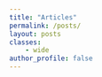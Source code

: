 ```yaml
---
title: "Articles"
permalink: /posts/
layout: posts
classes:
    - wide
author_profile: false
---
```

